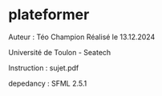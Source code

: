# plateformer

Auteur : Téo Champion
Réalisé le 13.12.2024

Université de Toulon - Seatech

Instruction : sujet.pdf

depedancy : SFML 2.5.1
